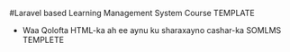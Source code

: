 #Laravel based Learning Management System Course TEMPLATE
- Waa Qolofta HTML-ka ah ee aynu ku sharaxayno cashar-ka SOMLMS TEMPLETE